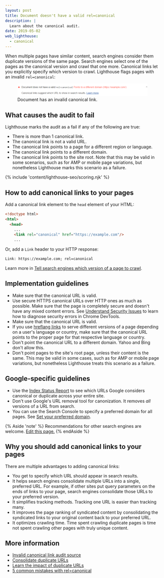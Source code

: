 ```yaml
---
layout: post
title: Document doesn't have a valid rel=canonical
description: |
  Learn about the canonical audit.
date: 2019-05-02
web_lighthouse:
  - canonical
---
```


When multiple pages have similar content,
search engines consider them duplicate versions of the same page.
Search engines select one of the pages as the canonical version and crawl that one more.
Canonical links let you explicitly specify which version to crawl.
Lighthouse flags pages with an invalid `rel=canonical`:

<figure class="w-figure">
  <img class="w-screenshot w-screenshot--filled" src="canonical.png" alt="Lighthouse audit showing document with invalid canonical link">
  <figcaption class="w-figcaption">
    Document has an invalid canonical link.
  </figcaption>
</figure>

## What causes the audit to fail

Lighthouse marks the audit as a fail if any of the following are true:

- There is more than 1 canonical link.
- The canonical link is not a valid URL.
- The canonical link points to a page for a different region or language.
- The canonical link points to a different domain.
- The canonical link points to the site root. Note that this may be valid in some scenarios,
  such as for AMP or mobile page variations, but nonetheless Lighthouse marks this scenario as
  a failure.

{% include 'content/lighthouse-seo/scoring.njk' %}

## How to add canonical links to your pages

Add a canonical link element to the `head` element of your HTML:

```html
<!doctype html>
<html>
  <head>
    ...
    <link rel="canonical" href="https://example.com"/>
    ...
```
Or, add a `Link` header to your HTTP response:

```html
Link: https://example.com; rel=canonical
```

Learn more in [Tell search engines which version of a page to crawl](/tell-search-engine-canonical-url).

## Implementation guidelines

- Make sure that the canonical URL is valid.
- Use secure HTTPS canonical URLs over HTTP ones as much as possible. Make sure that the page
  is completely secure and doesn't have any mixed content errors. See [Understand Security
  Issues](https://developers.google.com/web/tools/chrome-devtools/security/) to learn how to diagnose security errors in Chrome DevTools.
- Make sure that the canonical URL is valid.
- If you use [hreflang links](https://support.google.com/webmasters/answer/189077) to serve different versions of a page
  depending on a user's language or country, make sure that the canonical URL points to the
  proper page for that respective language or country.
- Don't point the canonical URL to a different domain. Yahoo and Bing don't allow this.
- Don't point pages to the site's root page, unless their content is the same. This may be
  valid in some cases, such as for AMP or mobile page variations, but nonetheless Lighthouse
  treats this scenario as a failure.

## Google-specific guidelines

- Use the [Index Status Report](https://search.google.com/search-console/index) to see which URLs Google considers canonical
  or duplicate across your entire site.
- Don't use Google's URL removal tool for canonization. It removes *all* versions of a URL
  from search.
- You can use the Search Console to specify a preferred domain for all pages. See [Set your
  preferred domain](https://support.google.com/webmasters/answer/44231).

{% Aside 'note' %}
Recommendations for other search engines are welcome.
[Edit this page.](https://github.com/google/WebFundamentals/tree/master/src/content/en/tools/lighthouse/audits/canonical.md)
{% endAside %}

## Why you should add canonical links to your pages

There are multiple advantages to adding canonical links:

- You get to specify which URL should appear in search results.
- It helps search engines consolidate multiple URLs into a single, preferred URL. For example,
  if other sites put query parameters on the ends of links to your page, search engines
  consolidate those URLs to your preferred version.
- It simplifies tracking methods. Tracking one URL is easier than tracking many.
- It improves the page ranking of syndicated content by consolidating the syndicated links to
  your original content back to your preferred URL.
- It optimizes crawling time. Time spent crawling duplicate pages is time not spent crawling
  other pages with truly unique content.

## More information

- [Invalid canonical link audit source](https://github.com/GoogleChrome/lighthouse/blob/master/lighthouse-core/audits/seo/canonical.js)
- [Consolidate duplicate URLs](https://support.google.com/webmasters/answer/139066)
- [Learn the impact of duplicate URLs](https://support.google.com/webmasters/answer/6080548)
- [5 common mistakes with rel=canonical](https://webmasters.googleblog.com/2013/04/5-common-mistakes-with-relcanonical.html)
